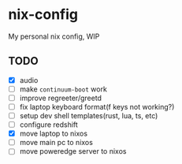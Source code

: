 # nix-config

My personal nix config, WIP

## TODO

- [x] audio
- [ ] make `continuum-boot` work
- [ ] improve regreeter/greetd
- [ ] fix laptop keyboard format(f keys not working?)
- [ ] setup dev shell templates(rust, lua, ts, etc)
- [ ] configure redshift
- [x] move laptop to nixos
- [ ] move main pc to nixos
- [ ] move poweredge server to nixos
